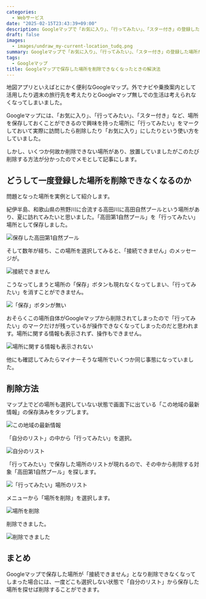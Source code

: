 ```yaml
---
categories:
  - Webサービス
date: "2025-02-15T23:43:39+09:00"
description: Googleマップで「お気に入り」、「行ってみたい」、「スター付き」の登録した場所が削除できなくなった場合の対処法を解説します。
draft: false
images:
  - images/undraw_my-current-location_tudq.png
summary: Googleマップで「お気に入り」、「行ってみたい」、「スター付き」の登録した場所が削除できなくなった場合の対処法を解説します。
tags:
  - Googleマップ
title: Googleマップで保存した場所を削除できなくなったときの解決法
---
```


地図アプリといえばとにかく便利なGoogleマップ。外でナビや乗換案内として活用したり週末の旅行先を考えたりとGoogleマップ無しでの生活は考えられなくなってしまいました。

Googleマップには、「お気に入り」、「行ってみたい」、「スター付き」など、場所を保存しておくことができるので興味を持った場所に「行ってみたい」をマークしておいて実際に訪問したら削除したり「お気に入り」にしたりという使い方をしていました。

しかし、いくつか何故か削除できない場所があり、放置していましたがこのたび削除する方法が分かったのでメモとして記事にします。

## どうして一度登録した場所を削除できなくなるのか

問題となった場所を実例として紹介します。

紀伊半島、和歌山県の熊野川に合流する高田川に高田自然プールという場所があり、夏に訪れてみたいと思いました。「高田第1自然プール」を「行ってみたい」場所として保存しました。

![保存した高田第1自然プール](./images/yIfnb.jpg)

そして数年が経ち、この場所を選択してみると、「接続できません」のメッセージが。

![接続できません](./images/yANOe.jpg)

こうなってしまうと場所の「保存」ボタンも現れなくなってしまい、「行ってみたい」を消すことができません。

![「保存」ボタンが無い](./images/jYTUM.jpg)

おそらくこの場所自体がGoogleマップから削除されてしまったので「行ってみたい」のマークだけが残っているが操作できなくなってしまったのだと思われます。場所に関する情報も表示されず、操作もできません。

![場所に関する情報も表示されない](./images/wlZYd.jpg)

他にも確認してみたらマイナーそうな場所でいくつか同じ事態になっていました。

## 削除方法

マップ上でどの場所も選択していない状態で画面下に出ている「この地域の最新情報」の保存済みをタップします。

![この地域の最新情報](./images/YjPJJ.jpg)

「自分のリスト」の中から「行ってみたい」を選択。

![自分のリスト](./images/xz14H.jpg)

「行ってみたい」で保存した場所のリストが現れるので、その中から削除する対象「高田第1自然プール」を探します。

![「行ってみたい」場所のリスト](./images/42f8z.jpg)

メニューから「場所を削除」を選択します。

![場所を削除](./images/G09W5.jpg)

削除できました。

![削除できました](./images/jx13T.jpg)

## まとめ

Googleマップで保存した場所が「接続できません」となり削除できなくなってしまった場合には、一度どこも選択しない状態で「自分のリスト」から保存した場所を探せば削除することができます。

